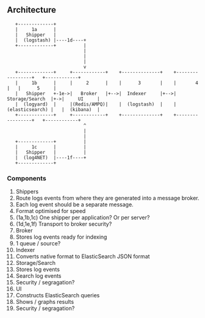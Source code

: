 ## Architecture

```
   +-------------+
   |     1a      |
   |   Shipper   |
   |  (logstash) |----1d----+
   +-------------+          |
                            |
                            |
                            |
                            v
   +-------------+     +------------+    +--------------+    +-----------------+   +------------+
   |     1b      |     |     2      |    |      3       |    |       4         |   |      5     |
   |   Shipper   +-1e->|   Broker   |+-->|  Indexer     |+-->| Storage/Search  |+->|     UI     |
   |  (logyard)  |     |(Redis/AMPQ)|    |  (logstash)  |    | (elasticsearch) |   |  (kibana)  |
   +-------------+     +------------+    +--------------+    +-----------------+   +------------+
                            ^
                            |
                            |
   +-------------+          |
   |     1c      |          |
   |   Shipper   |          |
   |  (log4NET)  |----1f----+
   +-------------+
```

### Components

1. Shippers 
  1. Route logs events from where they are generated into a message broker.
  2. Each log event should be a separate message.
  3. Format optimised for speed
  4. (1a,1b,1c) One shipper per application?  Or per server?
  5. (1d,1e,1f) Transport to broker security?
2. Broker
  1. Stores log events ready for indexing
  2. 1 queue / source?
3. Indexer
  1. Converts native format to ElasticSearch JSON format
4. Storage/Search
  1. Stores log events
  2. Search log events
  3. Security / segragation?
5. UI 
  1. Constructs ElasticSearch queries
  2. Shows / graphs results
  3. Security / segragation?

